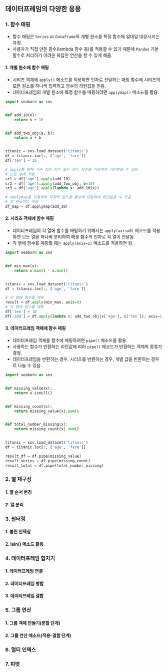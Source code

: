 ## 데이터프레임의 다양한 응용

### 1. 함수 매핑
- 함수 매핑은 `Series` or `DataFrame`의 개별 원소를 특정 함수에 일대일 대응시키는 과정.
- 사용자가 직접 만든 함수(lambda 함수 등)를 적용할 수 있기 때문에 `Pandas` 기본 함수로 처리하기 어려운 복잡한 연산을 할 수 있게 해줌.

#### 1. 개별 원소에 함수 매핑 
- 시리즈 객체에 `apply()` 메소드를 적용하면 인자로 전달하는 매핑 함수에 시리즈의 모든 원소를 하나씩 입력하고 암수의 리턴값을 받음.
- 데이터프레임의 개별 원소에 특정 함수를 매핑하려면 `applymap()` 메소드를 활용.
```python
import seaborn as sns


def add_10(n):
    return n + 10


def add_two_obj(a, b):
    return a + b


titanic = sns.load_dataset('titanic')
df = titanic.loc[:, ['age', 'fare']]
df['ten'] = 10

# apply를 통해 기존 정의 함수 또는 람다 함수를 적용하여 리턴받을 수 있음
# 모든 수에 적용
sr1 = df['age'].apply(add_10)
sr2 = df['age'].apply(add_two_obj, b=10)
sr3 = df['age'].apply(lambda x: add_10(x))

# applymap을 이용하여 각각의 원소를 함수에 대입하여 리턴받을 수 있음
# 각 원소마다 적용
df_map = df.applymap(add_10)
```

#### 2. 시리즈 객체에 함수 매핑
- 데이터프레임의 각 열에 함수를 매핑하기 위해서는 `apply(axis=0)` 메소드를 적용하면 모든 열을 하나씩 분리하여 매핑 함수의 인자로 각 열이 전달됨.
- 각 열에 함수를 매핑할 때는 `apply(axis=1)` 메소드를 적용하면 됨.
```python
import seaborn as sns


def min_max(x):
    return x.max() - x.min()


titanic = sns.load_dataset('titanic')
df = titanic.loc[:, ['age', 'fare']]

# 각 열에 함수를 매핑
result = df.apply(min_max, axis=0)
# 각 행에 함수를 매핑
df['ten'] = 10
df['add'] = df.apply(lambda x: add_two_obj(x['age'], x['ten']), axis=1)
```

#### 3. 데이터프레임 객체에 함수 매핑
- 데이터프레임 객체를 함수에 매핑하려면 `pipe()` 메소드를 활용.
- 사용하는 함수가 반환하는 리턴값에 따라 `pipe()` 메소드가 반환하는 객체의 종류가 결정.
- 데이터프레임을 반환하는 경우, 시리즈를 반환하는 경우, 개별 값을 반환하는 경우로 나눌 수 있음.
```python
import seaborn as sns


def missing_value(x):
    return x.isnull()


def missing_count(x):
    return missing_value(x).sum()


def total_number_missing(x):
    return missing_count(x).sum()


titanic = sns.load_dataset('titanic')
df = titanic.loc[:, ['age', 'fare']]

result_df = df.pipe(missing_value)
result_series = df.pipe(missing_count)
result_total = df.pipe(total_number_missing)
```
### 2. 열 재구성

#### 1. 열 순서 변경

#### 2. 열 분리

### 3. 필터링

#### 1. 불린 인덱싱

#### 2. isin() 메소드 활용

### 4. 데이터프레임 합치기

#### 1. 데이터프레임 연결

#### 2. 데이터프레임 병합

#### 3. 데이터프레임 결합

### 5. 그룹 연산

#### 1. 그룹 객체 만들기(분할 단계)

#### 2. 그룹 연산 메소드(적용-결합 단계)

### 6. 멀티 인덱스

### 7. 피벗